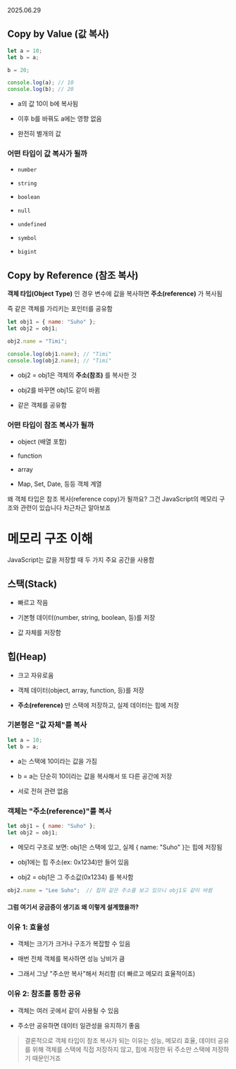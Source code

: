 2025.06.29

## Copy by Value (값 복사)
```js
let a = 10;
let b = a;

b = 20;

console.log(a); // 10
console.log(b); // 20
```
- a의 값 10이 b에 복사됨

- 이후 b를 바꿔도 a에는 영향 없음

- 완전히 별개의 값

### 어떤 타입이 값 복사가 될까
- `number`

- `string`

- `boolean`

- `null`

- `undefined`

- `symbol`

- `bigint`

## Copy by Reference (참조 복사)
**객체 타입(Object Type)** 인 경우 변수에 값을 복사하면 **주소(reference)** 가 복사됨

즉 같은 객체를 가리키는 포인터를 공유함
```js
let obj1 = { name: "Suho" };
let obj2 = obj1;

obj2.name = "Timi";

console.log(obj1.name); // "Timi"
console.log(obj2.name); // "Timi"
```
- obj2 = obj1은 객체의 **주소(참조)** 를 복사한 것

- obj2를 바꾸면 obj1도 같이 바뀜

- 같은 객체를 공유함
  
### 어떤 타입이 참조 복사가 될까
- object (배열 포함)

- function

- array

- Map, Set, Date, 등등 객체 계열


왜 객체 타입은 참조 복사(reference copy)가 될까요?
그건 JavaScript의 메모리 구조와 관련이 있습니다 차근차근 알아보죠

# 메모리 구조 이해
JavaScript는 값을 저장할 때 두 가지 주요 공간을 사용함
## 스택(Stack)
- 빠르고 작음

- 기본형 데이터(number, string, boolean, 등)를 저장

- 값 자체를 저장함
## 힙(Heap)
- 크고 자유로움

- 객체 데이터(object, array, function, 등)를 저장

- **주소(reference)** 만 스택에 저장하고, 실제 데이터는 힙에 저장

### 기본형은 "값 자체"를 복사
```js
let a = 10;
let b = a;
```
- a는 스택에 10이라는 값을 가짐

- b = a는 단순히 10이라는 값을 복사해서 또 다른 공간에 저장

- 서로 전혀 관련 없음

### 객체는 "주소(reference)"를 복사
```js
let obj1 = { name: "Suho" };
let obj2 = obj1;
```
- 메모리 구조로 보면:
obj1은 스택에 있고, 실제 { name: "Suho" }는 힙에 저장됨

- obj1에는 힙 주소(ex: 0x1234)만 들어 있음

- obj2 = obj1은 그 주소값(0x1234) 를 복사함

```js
obj2.name = "Lee Suho";  // 힙의 같은 주소를 보고 있으니 obj1도 같이 바뀜
```

#### 그럼 여기서 궁금증이 생기죠 왜 이렇게 설계했을까?
### 이유 1: 효율성
- 객체는 크기가 크거나 구조가 복잡할 수 있음

- 매번 전체 객체를 복사하면 성능 낭비가 큼

- 그래서 그냥 "주소만 복사"해서 처리함 (더 빠르고 메모리 효율적이죠)

### 이유 2: 참조를 통한 공유
- 객체는 여러 곳에서 같이 사용될 수 있음

- 주소만 공유하면 데이터 일관성을 유지하기 좋음


>결론적으로 객체 타입이 참조 복사가 되는 이유는
성능, 메모리 효율, 데이터 공유를 위해
객체를 스택에 직접 저장하지 않고,
힙에 저장한 뒤 주소만 스택에 저장하기 때문인거죠